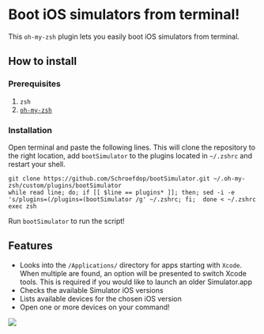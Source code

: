 # Boot iOS simulators from terminal!

This `oh-my-zsh` plugin lets you easily boot iOS simulators from terminal.

## How to install

### Prerequisites
1. `zsh`
2. [`oh-my-zsh`](https://github.com/robbyrussell/oh-my-zsh)

### Installation
Open terminal and paste the following lines. This will clone the repository to the right location, add `bootSimulator` to the plugins located in `~/.zshrc` and restart your shell.

```
git clone https://github.com/Schroefdop/bootSimulator.git ~/.oh-my-zsh/custom/plugins/bootSimulator
while read line; do; if [[ $line == plugins* ]]; then; sed -i -e 's/plugins=(/plugins=(bootSimulator /g' ~/.zshrc; fi;  done < ~/.zshrc
exec zsh
```

Run `bootSimulator` to run the script!  

## Features
- Looks into the `/Applications/` directory for apps starting with `Xcode`. When multiple are found, an option will be presented to switch Xcode tools. This is required if you would like to launch an older Simulator.app
- Checks the available Simulator iOS versions
- Lists available devices for the chosen iOS version
- Open one or more devices on your command!

![](https://media.giphy.com/media/ZbOGdJJzqvOWkPchrt/giphy.gif)
